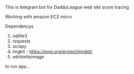 This is telegram bot for DaddyLeague web site score tracing 


Working with amazon EC2 micro

Dependencys  
1. sqllite3
2. requests
3. scrapy
4. imgkit - https://pypi.org/project/imgkit/
5. wkhtmltoimage


to run app...
